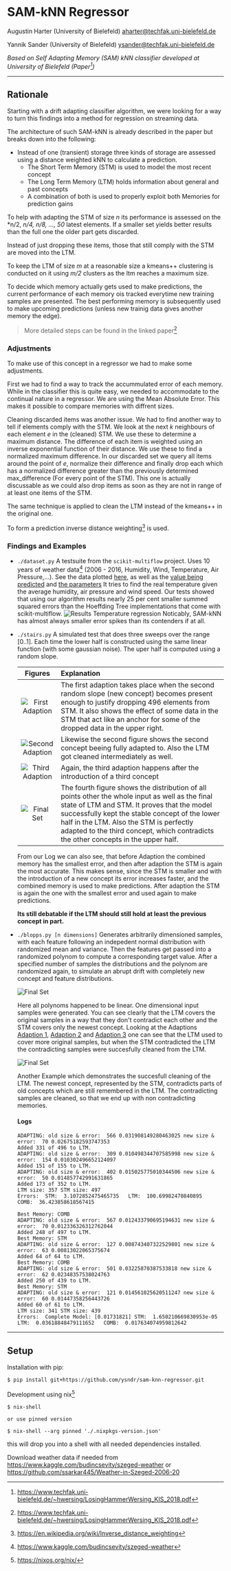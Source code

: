 # SAM-kNN Regressor
Augustin Harter (University of Bielefeld) [aharter@techfak.uni-bielefeld.de](mailto:aharter@techfak.uni-bielefeld.de)

Yannik Sander (University of Bielefeld) [ysander@techfak.uni-bielefeld.de](mailto:ysander@techfak.uni-bielefeld.de)

*Based on Self Adapting Memory (SAM) kNN classifier developed at University of Bielefeld (Paper[^paper])*

-----
## Rationale 

Starting with a drift adapting classifier algorithm, we were looking for a way to turn this findings into a method for regression on streaming data.

The architecture of such SAM-kNN is already described in the paper but breaks down into the following:

- Instead of one (transient) storage three kinds of storage  are assessed using a distance weighted kNN to calculate a prediction. 
  - The Short Term Memory (STM) is used to model the most recent concept
  - The Long Term Memory (LTM) holds information about general and past concepts
  - A combination of both is used to properly exploit both Memories for prediction gains
  

To help with adapting the STM of size *n* its performance is assessed on the *n/2, *n/4, n/8, ..., 50* latest elements. If a smaller set yields better results than the full one the older part gets discarded.

Instead of just dropping these items, those that still comply with the STM are moved into the LTM.

To keep the LTM of size *m* at a reasonable size a kmeans++ clustering is conducted on it using *m/2* clusters as the ltm reaches a maximum size.

To decide which memory actually gets used to make predictions, the current performance of each memory ois tracked everytime new training samples are presented. The best performing memory is subsequently used to make upcoming predictions (unless new trainig data gives another memory the edge).

> More detailed steps can be found in the linked paper[^paper]

### Adjustments

To make use of this concept in a regressor we had to make some adjustments.

First we had to find a way to track the accummulated error of each memory. While in the classifier this is quite easy, we needed to accommodate to the continual nature in a regressor. We are using the Mean Absolute Error. This makes it possible to compare memories with diffrent sizes.

Cleaning discarded items was another issue. We had to find another way to tell if elements comply with the STM.
We look at the next *k* neighbours of each element *e* in the (cleaned) STM. We use these to determine a maximum distance.
The difference of each item is weighted using an inverse exponential function of their distance. We use these to find a normalized maximum difference.
In our discarded set we query all items around the point of *e*, normalize their difference and finally drop each which has a normalized difference greater than the previously determined max_difference (For every point of the STM). This one is actually discussable as we could also drop items as soon as they are not in range of at least one items of the STM.

The same technique is applied to clean the LTM instead of the kmeans++ in the original one.

To form a prediction inverse distance weighting[^idw] is used.

### Findings and Examples

- `./dataset.py`
  A testsuite from the `scikit-multiflow` project. Uses 10 years of weather data[^weather] (2006 - 2016, Humidity, Wind, Temperature, Air Pressure,...). See the data plotted [here](doc/temp-overview.png), as well as the [value being predicted](doc/temp-graph.png) and [the parameters](doc/temp-parameters.png) It tries to find the real temperature given the average humidity, air pressure and wind speed. Our tests showed that using our algorithm results nearly 25 per cent smaller summed squared errors than the Hoeffding Tree implementations that come with scikit-multiflow.
  ![Results Temperature regression](doc/sam-temp.png)
  Noticably, SAM-kNN has almost always smaller error spikes than its contenders if at all.
  
- `./stairs.py`
  A simulated test that does three sweeps over the range [0..1]. Each time the lower half is constructed using the same linear function (with some gaussian noise). The uper half is computed using a random slope.
  
  |                        Figures                        | Explanation                                                  |
  | :---------------------------------------------------: | :----------------------------------------------------------- |
  | ![First Adaption](doc/Stairs_Example/Adaption_1.png)  | The first adaption takes place when the second random slope (new concept) becomes present enough to justify dropping 496 elements from STM. It also shows the effect of some data in the STM that act like an anchor for some of the dropped data in the upper right. |
  | ![Second Adaption](doc/Stairs_Example/Adaption_2.png) | Likewise the second figure shows the second concept beeing fully adapted to. Also the LTM got cleaned intermediately as well. |
  | ![Third Adaption](doc/Stairs_Example/Adaption_3.png)  | Again, the third adaption happens after the introduction of a third concept |
  |      ![Final Set](doc/Stairs_Example/Final.png)       | The fourth figure shows the distribution of all points other the whole input as well as the final state of LTM and STM. It proves that the model successfully kept the stable concept of the lower half in the LTM. Also the STM is perfectly adapted to the third concept, which contradicts the other concepts in the upper half. |
  
  
  From our Log we can also see, that before Adaption the combined memory has the smallest error, and then after adaption the STM is again the most accurate. This makes sense, since the STM is smaller and with the introduction of a new concept its error increases faster, and the combined memory is used to make predictions. After adaption the STM is again the one with the smallest error and used again to make predictions.

  **Its still debatable if the LTM should still hold at least the previous concept in part.**
  
- `./blopps.py [n dimensions]`
  Generates arbitrarily dimensioned samples, with each feature following an indepedent normal distribution with randomized mean and variance. Then the features get passed into a randomized polynom to compute a corresponding target value. After a specified number of samples the distributions and the polynom are randomized again, to simulate an abrupt drift with completely new concept and feature distributions.

  ![Final Set](doc/NiceLinearCover/final.png)

  Here all polynoms happened to be linear. One dimensional input samples were generated. You can see clearly that the LTM covers the original samples in a way that they don't contradict each other and the STM covers only the newest concept. Looking at the Adaptions [Adaption 1](doc/NiceLinearCover/Adaption_1.png), [Adaption 2](doc/NiceLinearCover/Adaption_2.png) and [Adaption 3](doc/NiceLinearCover/Adaption_3.png) one can see that the LTM used to cover more original samples, but when the STM contradicted the LTM the contradicting samples were succesfully cleaned from the LTM.

  ![Final Set](doc/Nice_LTM_clean_Example/final.png) 
  
  Another Example which demonstrates the succesfull cleaning of the LTM. The newest concept, represented by the STM, contradicts parts of old concepts which are still remembered in the LTM. The contradicting samples are cleaned, so that we end up with non contradicting memories.


  #### Logs

  ```
  ADAPTING: old size & error:  566 0.031908149280463025 new size & error:  70 0.02675182593747353
  Added 331 of 496 to LTM. 
  ADAPTING: old size & error:  309 0.010498344707585998 new size & error:  154 0.010302496652124097
  Added 151 of 155 to LTM. 
  ADAPTING: old size & error:  402 0.015025775010344506 new size & error:  50 0.014857742991631865
  Added 173 of 352 to LTM. 
  LTM size: 357 STM size: 497
  Errors:  STM:  3.1072852475465735   LTM:  100.69982470840895   COMB:  36.423858618567415 
  ```

  ```
  Best Memory: COMB
  ADAPTING: old size & error:  567 0.012433790695194631 new size & error:  70 0.012336326312762044
  Added 248 of 497 to LTM. 
  Best Memory: STM
  ADAPTING: old size & error:  127 0.008743407322529801 new size & error:  63 0.00813022065375674
  Added 64 of 64 to LTM. 
  Best Memory: COMB
  ADAPTING: old size & error:  501 0.03225870387533818 new size & error:  62 0.02348357538024763
  Added 250 of 439 to LTM. 
  Best Memory: STM
  ADAPTING: old size & error:  121 0.014561025620511247 new size & error:  60 0.01447358256443726
  Added 60 of 61 to LTM. 
  LTM size: 341 STM size: 439
  Errors:  Complete Model: [0.01731821] STM:  1.650210669830953e-05   LTM:  0.03618848479111652   COMB:  0.017634074959812642
  ```

-----

## Setup

Installation with pip:

``` sh
$ pip install git+https://github.com/ysndr/sam-knn-regressor.git
```

Development using nix[^nix]
```
$ nix-shell

or use pinned version

$ nix-shell --arg pinned './.nixpkgs-version.json'
```
this will drop you into a shell with all needed dependencies installed.

Download weather data if needed from https://www.kaggle.com/budincsevity/szeged-weather or  https://github.com/ssarkar445/Weather-in-Szeged-2006-20

[^paper]: https://www.techfak.uni-bielefeld.de/~hwersing/LosingHammerWersing_KIS_2018.pdf
[^idw]: https://en.wikipedia.org/wiki/Inverse_distance_weighting
[^weather]: https://www.kaggle.com/budincsevity/szeged-weather
[^weather-repo]: https://github.com/ssarkar445/Weather-in-Szeged-2006-2016
[^nix]: https://nixos.org/nix/
